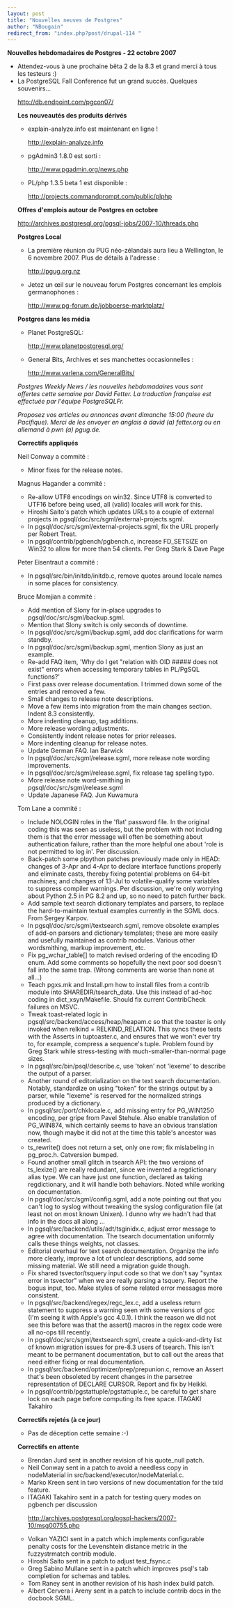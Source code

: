 ```yaml
---
layout: post
title: "Nouvelles neuves de Postgres"
author: "NBougain"
redirect_from: "index.php?post/drupal-114 "
---
```



<p><strong>Nouvelles hebdomadaires de Postgres - 22 octobre 2007</strong></p>

<ul>

<li>Attendez-vous à une prochaine bêta 2 de la 8.3 et grand merci à tous les testeurs :)</li>

<li>La PostgreSQL Fall Conference fut un grand succès. Quelques souvenirs...

<a target="_blank" href="http://db.endpoint.com/pgcon07/">http://db.endpoint.com/pgcon07/</a></li>

</ul><ul><!-- Apparemment le </ul>

est heureusement rajoute par Drupal dans la version coupee -->

</ul>

<!--more-->


<strong>Les nouveautés des produits dérivés</strong>

<ul>

<li>explain-analyze.info est maintenant en ligne&nbsp;!

<a target="_blank" href="http://explain-analyze.info">http://explain-analyze.info</a></li>

<!-- Apparemment le </ul>

est heureusement rajoute par Drupal dans la version coupee -->

<!--break-->

<li>pgAdmin3 1.8.0 est sorti&nbsp;:

<a target="_blank" href="http://www.pgadmin.org/news.php">http://www.pgadmin.org/news.php</a></li>

<li>PL/php 1.3.5 beta 1 est disponible&nbsp;:

<a target="_blank" href="http://projects.commandprompt.com/public/plphp">http://projects.commandprompt.com/public/plphp</a></li>

</ul>

<p><strong>Offres d'emplois autour de Postgres en octobre</strong></p>

<p><a target="_blank" href="http://archives.postgresql.org/pgsql-jobs/2007-10/threads.php">http://archives.postgresql.org/pgsql-jobs/2007-10/threads.php</a></p>

<p><strong>Postgres Local</strong></p>

<ul>

<li>La première réunion du PUG néo-zélandais aura lieu à Wellington, le 6 novembre 2007. Plus de détails à l'adresse&nbsp;:

<a target="_blank" href="http://pgug.org.nz">http://pgug.org.nz</a></li>

<li>Jetez un œil sur le nouveau forum Postgres concernant les emplois germanophones&nbsp;:

<a target="_blank" href="http://www.pg-forum.de/jobboerse-marktplatz/">http://www.pg-forum.de/jobboerse-marktplatz/</a></li>

</ul>

<p><strong>Postgres dans les média</strong></p>

<ul>

<li>Planet PostgreSQL:

<a target="_blank" href="http://www.planetpostgresql.org/">http://www.planetpostgresql.org/</a></li>

<li>General Bits, Archives et ses manchettes occasionnelles&nbsp;:

<a target="_blank" href="http://www.varlena.com/GeneralBits/">http://www.varlena.com/GeneralBits/</a></li>

</ul>

<p><em>Postgres Weekly News / les nouvelles hebdomadaires vous sont offertes cette semaine par David Fetter. La traduction française est effectuée par l'équipe PostgreSQLFr.</em></p>

<p><em>Proposez vos articles ou annonces avant dimanche 15:00 (heure du Pacifique). Merci de les envoyer en anglais à david (a) fetter.org ou en allemand à pwn (a) pgug.de.</em></p>

<p><strong>Correctifs appliqués</strong></p>

<p>Neil Conway a commité&nbsp;:</p>

<ul>

<li>Minor fixes for the release notes.</li>

</ul>

<p>Magnus Hagander a commité&nbsp;:</p>

<ul>

<li>Re-allow UTF8 encodings on win32. Since UTF8 is converted to UTF16 before being used, all (valid) locales will work for this.</li>

<li>Hiroshi Saito's patch which updates URLs to a couple of external projects in pgsql/doc/src/sgml/external-projects.sgml.</li>

<li>In pgsql/doc/src/sgml/external-projects.sgml, fix the URL properly per Robert Treat.</li>

<li>In pgsql/contrib/pgbench/pgbench.c, increase FD_SETSIZE on Win32 to allow for more than 54 clients. Per Greg Stark &amp; Dave Page</li>

</ul>

<p>Peter Eisentraut a commité&nbsp;:</p>

<ul>

<li>In pgsql/src/bin/initdb/initdb.c, remove quotes around locale names in some places for consistency.</li>

</ul>

<p>Bruce Momjian a commité&nbsp;:</p>

<ul>

<li>Add mention of Slony for in-place upgrades to pgsql/doc/src/sgml/backup.sgml.</li>

<li>Mention that Slony switch is only seconds of downtime.</li>

<li>In pgsql/doc/src/sgml/backup.sgml, add doc clarifications for warm standby.</li>

<li>In pgsql/doc/src/sgml/backup.sgml, mention Slony as just an example.</li>

<li>Re-add FAQ item, 'Why do I get "relation with OID ##### does not exist" errors when accessing temporary tables in PL/PgSQL functions?'</li>

<li>First pass over release documentation. I trimmed down some of the entries and removed a few.</li>

<li>Small changes to release note descriptions.</li>

<li>Move a few items into migration from the main changes section. Indent 8.3 consistently.</li>

<li>More indenting cleanup, tag additions.</li>

<li>More release wording adjustments.</li>

<li>Consistently indent release notes for prior releases.</li>

<li>More indenting cleanup for release notes.</li>

<li>Update German FAQ. Ian Barwick</li>

<li>In pgsql/doc/src/sgml/release.sgml, more release note wording improvements.</li>

<li>In pgsql/doc/src/sgml/release.sgml, fix release tag spelling typo.</li>

<li>More release note word-smithing in pgsql/doc/src/sgml/release.sgml</li>

<li>Update Japanese FAQ. Jun Kuwamura</li>

</ul>

<p>Tom Lane a commité&nbsp;:</p>

<ul>

<li>Include NOLOGIN roles in the 'flat' password file. In the original coding this was seen as useless, but the problem with not including them is that the error message will often be something about authentication failure, rather than the more helpful one about 'role is not permitted to log in'. Per discussion.</li>

<li>Back-patch some plpython patches previously made only in HEAD: changes of 3-Apr and 4-Apr to declare interface functions properly and eliminate casts, thereby fixing potential problems on 64-bit machines; and changes of 13-Jul to volatile-qualify some variables to suppress compiler warnings. Per discussion, we're only worrying about Python 2.5 in PG 8.2 and up, so no need to patch further back.</li>

<li>Add sample text search dictionary templates and parsers, to replace the hard-to-maintain textual examples currently in the SGML docs. From Sergey Karpov.</li>

<li>In pgsql/doc/src/sgml/textsearch.sgml, remove obsolete examples of add-on parsers and dictionary templates; these are more easily and usefully maintained as contrib modules. Various other wordsmithing, markup improvement, etc.</li>

<li>Fix pg_wchar_table[] to match revised ordering of the encoding ID enum. Add some comments so hopefully the next poor sod doesn't fall into the same trap. (Wrong comments are worse than none at all...)</li>

<li>Teach pgxs.mk and Install.pm how to install files from a contrib module into SHAREDIR/tsearch_data. Use this instead of ad-hoc coding in dict_xsyn/Makefile. Should fix current ContribCheck failures on MSVC.</li>

<li>Tweak toast-related logic in pgsql/src/backend/access/heap/heapam.c so that the toaster is only invoked when relkind = RELKIND_RELATION. This syncs these tests with the Asserts in tuptoaster.c, and ensures that we won't ever try to, for example, compress a sequence's tuple. Problem found by Greg Stark while stress-testing with much-smaller-than-normal page sizes.</li>

<li>In pgsql/src/bin/psql/describe.c, use 'token' not 'lexeme' to describe the output of a parser.</li>

<li>Another round of editorialization on the text search documentation. Notably, standardize on using "token" for the strings output by a parser, while "lexeme" is reserved for the normalized strings produced by a dictionary.</li>

<li>In pgsql/src/port/chklocale.c, add missing entry for PG_WIN1250 encoding, per gripe from Pavel Stehule. Also enable translation of PG_WIN874, which certainly seems to have an obvious translation now, though maybe it did not at the time this table's ancestor was created.</li>

<li>ts_rewrite() does not return a set, only one row; fix mislabeling in pg_proc.h. Catversion bumped.</li>

<li>Found another small glitch in tsearch API: the two versions of ts_lexize() are really redundant, since we invented a regdictionary alias type. We can have just one function, declared as taking regdictionary, and it will handle both behaviors. Noted while working on documentation.</li>

<li>In pgsql/doc/src/sgml/config.sgml, add a note pointing out that you can't log to syslog without tweaking the syslog configuration file (at least not on most known Unixen). I dunno why we hadn't had that info in the docs all along ...</li>

<li>In pgsql/src/backend/utils/adt/tsginidx.c, adjust error message to agree with documentation. The tsearch documentation uniformly calls these things weights, not classes.</li>

<li>Editorial overhaul for text search documentation. Organize the info more clearly, improve a lot of unclear descriptions, add some missing material. We still need a migration guide though.</li>

<li>Fix shared tsvector/tsquery input code so that we don't say "syntax error in tsvector" when we are really parsing a tsquery. Report the bogus input, too. Make styles of some related error messages more consistent.</li>

<li>In pgsql/src/backend/regex/regc_lex.c, add a useless return statement to suppress a warning seen with some versions of gcc (I'm seeing it with Apple's gcc 4.0.1). I think the reason we did not see this before was that the assert() macros in the regex code were all no-ops till recently.</li>

<li>In pgsql/doc/src/sgml/textsearch.sgml, create a quick-and-dirty list of known migration issues for pre-8.3 users of tsearch. This isn't meant to be permanent documentation, but to call out the areas that need either fixing or real documentation.</li>

<li>In pgsql/src/backend/optimizer/prep/prepunion.c, remove an Assert that's been obsoleted by recent changes in the parsetree representation of DECLARE CURSOR. Report and fix by Heikki.</li>

<li>In pgsql/contrib/pgstattuple/pgstattuple.c, be careful to get share lock on each page before computing its free space. ITAGAKI Takahiro</li>

</ul>

<p><strong>Correctifs rejetés (à ce jour)</strong></p>

<ul>

<li>Pas de déception cette semaine :-)</li>

</ul>

<p><strong>Correctifs en attente</strong></p>

<ul>

<li>Brendan Jurd sent in another revision of his quote_null patch.</li>

<li>Neil Conway sent in a patch to avoid a needless copy in nodeMaterial in src/backend/executor/nodeMaterial.c.</li>

<li>Marko Kreen sent in two versions of new documentation for the txid feature.</li>

<li>ITAGAKI Takahiro sent in a patch for testing query modes on pgbench per discussion

<a target="_blank" href="http://archives.postgresql.org/pgsql-hackers/2007-10/msg00755.php">http://archives.postgresql.org/pgsql-hackers/2007-10/msg00755.php</a></li>

<li>Volkan YAZICI sent in a patch which implements configurable penalty costs for the Levenshtein distance metric in the fuzzystrmatch contrib module.</li>

<li>Hiroshi Saito sent in a patch to adjust test_fsync.c</li>

<li>Greg Sabino Mullane sent in a patch which improves psql's tab completion for schemas and tables.</li>

<li>Tom Raney sent in another revision of his hash index build patch.</li>

<li>Albert Cervera i Areny sent in a patch to include contrib docs in the docbook SGML.</li>

</ul>